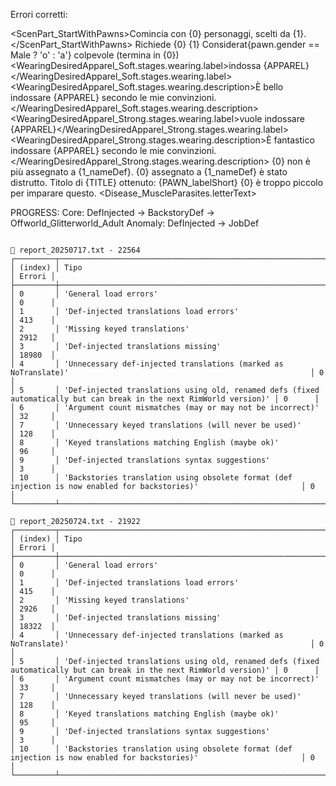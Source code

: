 Errori corretti:

<!-- EN: Start with {0} people. -->
<ScenPart_StartWithPawns>Comincia con {0} personaggi, scelti da {1}.</ScenPart_StartWithPawns>
<BillRequires>Richiede {0} {1}</BillRequires>
<ConsideredGuilty>Considerat{pawn.gender == Male ? 'o' : 'a'} colpevole (termina in {0})</ConsideredGuilty>
<WearingDesiredApparel_Soft.stages.wearing.label>indossa {APPAREL}</WearingDesiredApparel_Soft.stages.wearing.label>
<WearingDesiredApparel_Soft.stages.wearing.description>È bello indossare {APPAREL} secondo le mie convinzioni.</WearingDesiredApparel_Soft.stages.wearing.description>
<WearingDesiredApparel_Strong.stages.wearing.label>vuole indossare {APPAREL}</WearingDesiredApparel_Strong.stages.wearing.label>
<WearingDesiredApparel_Strong.stages.wearing.description>È fantastico indossare {APPAREL} secondo le mie convinzioni.</WearingDesiredApparel_Strong.stages.wearing.description>
<MessageBedLostAssignment>{0} non è più assegnato a {1_nameDef}.</MessageBedLostAssignment>
<MessageBedDestroyed>{0} assegnato a {1_nameDef} è stato distrutto.</MessageBedDestroyed>
<LetterLabelGainedRoyalTitle>Titolo di {TITLE} ottenuto: {PAWN_labelShort}</LetterLabelGainedRoyalTitle>
<CannotTrainTooSmall>{0} è troppo piccolo per imparare questo.</CannotTrainTooSmall>
<Disease_MuscleParasites.letterText>

PROGRESS:
Core:       DefInjected ->  BackstoryDef    -> Offworld_Glitterworld_Adult
Anomaly:    DefInjected ->  JobDef  

```

📄 report_20250717.txt - 22564
┌─────────┬──────────────────────────────────────────────────────────────────────────────────────────────────────────────────────┬────────┐
│ (index) │ Tipo                                                                                                                 │ Errori │
├─────────┼──────────────────────────────────────────────────────────────────────────────────────────────────────────────────────┼────────┤
│ 0       │ 'General load errors'                                                                                                │ 0      │
│ 1       │ 'Def-injected translations load errors'                                                                              │ 413    │
│ 2       │ 'Missing keyed translations'                                                                                         │ 2912   │
│ 3       │ 'Def-injected translations missing'                                                                                  │ 18980  │
│ 4       │ 'Unnecessary def-injected translations (marked as NoTranslate)'                                                      │ 0      │
│ 5       │ 'Def-injected translations using old, renamed defs (fixed automatically but can break in the next RimWorld version)' │ 0      │
│ 6       │ 'Argument count mismatches (may or may not be incorrect)'                                                            │ 32     │
│ 7       │ 'Unnecessary keyed translations (will never be used)'                                                                │ 128    │
│ 8       │ 'Keyed translations matching English (maybe ok)'                                                                     │ 96     │
│ 9       │ 'Def-injected translations syntax suggestions'                                                                       │ 3      │
│ 10      │ 'Backstories translation using obsolete format (def injection is now enabled for backstories)'                       │ 0      │
└─────────┴──────────────────────────────────────────────────────────────────────────────────────────────────────────────────────┴────────┘

📄 report_20250724.txt - 21922
┌─────────┬──────────────────────────────────────────────────────────────────────────────────────────────────────────────────────┬────────┐
│ (index) │ Tipo                                                                                                                 │ Errori │
├─────────┼──────────────────────────────────────────────────────────────────────────────────────────────────────────────────────┼────────┤
│ 0       │ 'General load errors'                                                                                                │ 0      │
│ 1       │ 'Def-injected translations load errors'                                                                              │ 415    │
│ 2       │ 'Missing keyed translations'                                                                                         │ 2926   │
│ 3       │ 'Def-injected translations missing'                                                                                  │ 18322  │
│ 4       │ 'Unnecessary def-injected translations (marked as NoTranslate)'                                                      │ 0      │
│ 5       │ 'Def-injected translations using old, renamed defs (fixed automatically but can break in the next RimWorld version)' │ 0      │
│ 6       │ 'Argument count mismatches (may or may not be incorrect)'                                                            │ 33     │
│ 7       │ 'Unnecessary keyed translations (will never be used)'                                                                │ 128    │
│ 8       │ 'Keyed translations matching English (maybe ok)'                                                                     │ 95     │
│ 9       │ 'Def-injected translations syntax suggestions'                                                                       │ 3      │
│ 10      │ 'Backstories translation using obsolete format (def injection is now enabled for backstories)'                       │ 0      │
└─────────┴──────────────────────────────────────────────────────────────────────────────────────────────────────────────────────┴────────┘

```